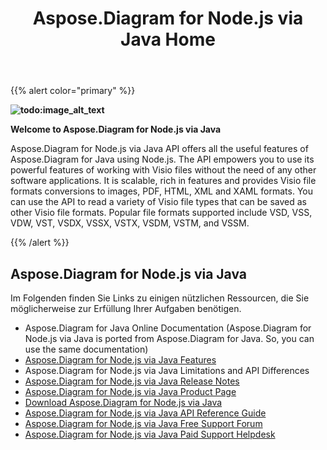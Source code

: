 ﻿---
title: Aspose.Diagram for Node.js via Java Home
type: docs
description: Aspose.Diagram for Node.js via Java API provides Visio file formats conversions to images, PDF, HTML, XML and XAML formats. Popular file formats supported include VSD, VSS, VDW, VST, VSDX, VSSX, VSTX, VSDM, VSTM, and VSSM.
weight: 40
url: /de/nodejsjava/
---
{{% alert color="primary" %}}

**![todo:image_alt_text](aspose-diagram-for-node-js-via-java-home_1)**

**Welcome to Aspose.Diagram for Node.js via Java**

Aspose.Diagram for Node.js via Java API offers all the useful features of Aspose.Diagram for Java using Node.js. The API empowers you to use its powerful features of working with Visio files without the need of any other software applications. It is scalable, rich in features and provides Visio file formats conversions to images, PDF, HTML, XML and XAML formats. You can use the API to read a variety of Visio file types that can be saved as other Visio file formats. Popular file formats supported include VSD, VSS, VDW, VST, VSDX, VSSX, VSTX, VSDM, VSTM, and VSSM.

{{% /alert %}}
## **Aspose.Diagram for Node.js via Java**
Im Folgenden finden Sie Links zu einigen nützlichen Ressourcen, die Sie möglicherweise zur Erfüllung Ihrer Aufgaben benötigen.

- Aspose.Diagram for Java Online Documentation (Aspose.Diagram for Node.js via Java is ported from Aspose.Diagram for Java. So, you can use the same documentation)
- [Aspose.Diagram for Node.js via Java Features](https://docs.aspose.com/display/diagramjava/Aspose.Diagram+for+Node.js+via+Java+Features)
- Aspose.Diagram for Node.js via Java Limitations and API Differences
- [Aspose.Diagram for Node.js via Java Release Notes](https://releases.aspose.com/de/diagram/nodejs/release-notes/)
- [Aspose.Diagram for Node.js via Java Product Page](https://products.aspose.com/diagram/nodejs-java/)
- [Download Aspose.Diagram for Node.js via Java](https://releases.aspose.com/de/diagram/nodejs/)
- [Aspose.Diagram for Node.js via Java API Reference Guide](https://reference.aspose.com/diagram/nodejs)
- [Aspose.Diagram for Node.js via Java Free Support Forum](https://forum.aspose.com/c/diagram/17)
- [Aspose.Diagram for Node.js via Java Paid Support Helpdesk](https://helpdesk.aspose.com/)
